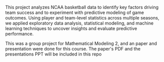 This project analyzes NCAA basketball data to identify key factors driving team success and to experiment with predictive modeling of game outcomes.
Using player and team-level statistics across multiple seasons, we applied exploratory data analysis, statistical modeling, and machine learning techniques
to uncover insights and evaluate predictive performance.

This was a group project for Mathematical Modeling 2, and an paper and presentation were done for this course. The paper's PDF and the presentations PPT
will be included in this repo
